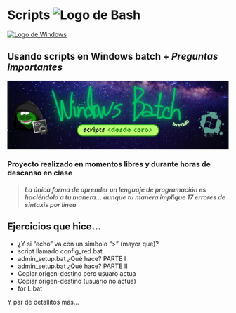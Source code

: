 # Scripts <img src="https://external-content.duckduckgo.com/iu/?u=https%3A%2F%2Ficon-library.com%2Fimages%2Fbash-icon%2Fbash-icon-24.jpg&f=1&nofb=1&ipt=d2306af2433146315fcde0baacc135c7fcee4b49b041cfddf26af74bdf105d60" width="24" height="24" alt="Logo de Bash" style="vertical-align: bottom;">




<a href="https://www.microsoft.com/es-xl/windows?r=1">
  <img src="https://external-content.duckduckgo.com/iu/?u=http%3A%2F%2Fwww.pngall.com%2Fwp-content%2Fuploads%2F2%2FWindows-Logo-PNG-Images.png&f=1&nofb=1&ipt=1fee5347e43373cf05742ab91b0d9d2a5d3c69e067c7aadb10938aec431cb8be" width="40" height="40" alt="Logo de Windows">
</a>


## Usando scripts en Windows batch + *Preguntas importantes*
<img src="images/Banner.png" style="vertical-align: bottom;">

### Proyecto realizado en momentos libres y durante horas de descanso en clase

> ##### La única forma de aprender un lenguaje de programación es haciéndolo a tu manera... aunque tu manera implique 17 errores de sintaxis por línea


## Ejercicios que hice...

- ¿Y si “echo” va con un símbolo “>” (mayor que)?
- script llamado config_red.bat
- admin_setup.bat ¿Qué hace? PARTE I
- admin_setup.bat ¿Qué hace? PARTE II
- Copiar origen-destino pero usuaro actua
- Copiar origen-destino (usuario no actua)
- for L.bat

Y par de detallitos mas...
